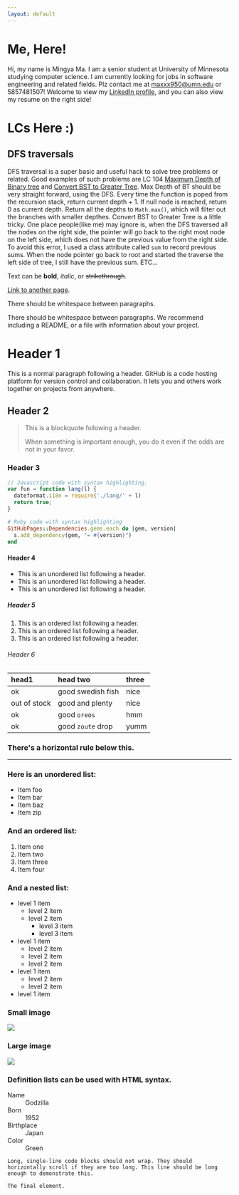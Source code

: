 ```yaml
---
layout: default
---
```

# [](#header-1)Me, Here!

Hi, my name is Mingya Ma. I am a senior student at University of Minnesota studying computer science. I am currently looking for jobs in software engineering and related fields. Plz contact me at maxxx950@umn.edu or 5857481507! Welcome to view my [LinkedIn profile](https://www.linkedin.com/in/mingya-m-273317a1), and you can also view my resume on the right side! 

# [](#header-1)LCs Here :) 

## [](#header-2) DFS traversals
DFS traversal is a super basic and useful hack to solve tree problems or related. Good examples of such problems are LC 104 [Maximum Depth of Binary tree](https://leetcode.com/problems/maximum-depth-of-binary-tree/description/) and [Convert BST to Greater Tree](https://leetcode.com/problems/convert-bst-to-greater-tree/description/). Max Depth of BT should be very straight forward, using the DFS. Every time the function is poped from the recursion stack, return current depth + 1. If null node is reached, return 0 as current depth. Return all the depths to ```Math.max()```, which will filter out the branches with smaller depthes. Convert BST to Greater Tree is a little tricky. One place people(like me) may ignore is, when the DFS traversed all the nodes on the right side, the pointer will go back to the right most node on the left side, which does not have the previous value from the right side. To avoid this error, I used a class attribute called ```sum``` to record previous sums. When the node pointer go back to root and started the traverse the left side of tree, I still have the previous sum. ETC...


Text can be **bold**, _italic_, or ~~strikethrough~~.

[Link to another page](another-page).

There should be whitespace between paragraphs.

There should be whitespace between paragraphs. We recommend including a README, or a file with information about your project.

# [](#header-1)Header 1

This is a normal paragraph following a header. GitHub is a code hosting platform for version control and collaboration. It lets you and others work together on projects from anywhere.

## [](#header-2)Header 2

> This is a blockquote following a header.
>
> When something is important enough, you do it even if the odds are not in your favor.

### [](#header-3)Header 3

```js
// Javascript code with syntax highlighting.
var fun = function lang(l) {
  dateformat.i18n = require('./lang/' + l)
  return true;
}
```

```ruby
# Ruby code with syntax highlighting
GitHubPages::Dependencies.gems.each do |gem, version|
  s.add_dependency(gem, "= #{version}")
end
```

#### [](#header-4)Header 4

*   This is an unordered list following a header.
*   This is an unordered list following a header.
*   This is an unordered list following a header.

##### [](#header-5)Header 5

1.  This is an ordered list following a header.
2.  This is an ordered list following a header.
3.  This is an ordered list following a header.

###### [](#header-6)Header 6

| head1        | head two          | three |
|:-------------|:------------------|:------|
| ok           | good swedish fish | nice  |
| out of stock | good and plenty   | nice  |
| ok           | good `oreos`      | hmm   |
| ok           | good `zoute` drop | yumm  |

### There's a horizontal rule below this.

* * *

### Here is an unordered list:

*   Item foo
*   Item bar
*   Item baz
*   Item zip

### And an ordered list:

1.  Item one
1.  Item two
1.  Item three
1.  Item four

### And a nested list:

- level 1 item
  - level 2 item
  - level 2 item
    - level 3 item
    - level 3 item
- level 1 item
  - level 2 item
  - level 2 item
  - level 2 item
- level 1 item
  - level 2 item
  - level 2 item
- level 1 item

### Small image

![](https://assets-cdn.github.com/images/icons/emoji/octocat.png)

### Large image

![](https://guides.github.com/activities/hello-world/branching.png)


### Definition lists can be used with HTML syntax.

<dl>
<dt>Name</dt>
<dd>Godzilla</dd>
<dt>Born</dt>
<dd>1952</dd>
<dt>Birthplace</dt>
<dd>Japan</dd>
<dt>Color</dt>
<dd>Green</dd>
</dl>

```
Long, single-line code blocks should not wrap. They should horizontally scroll if they are too long. This line should be long enough to demonstrate this.
```

```
The final element.
```
